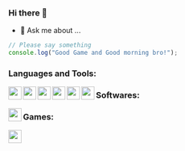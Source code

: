 ### Hi there 👋

- 💬 Ask me about ...

```javascript
// Please say something
console.log("Good Game and Good morning bro!");
```

### Languages and Tools:

<img src="https://img.icons8.com/color/48/000000/html-5--v1.png" width="26px" align="left"/>
<img src="https://img.icons8.com/color/50/000000/css3.png"  width="26px" align="left"/>
<img src="https://img.icons8.com/color/50/000000/javascript--v1.png" width="26px" align="left"/>
<img src="https://img.icons8.com/color/24/000000/react-native.png" width="26px" align="left"/>
<img src="https://img.icons8.com/color/48/000000/npm.png"  width="26px" align="left"/>
<img src="https://img.icons8.com/color/48/000000/git.png" width="26px" align="left"/>

### Softwares:

<img src="https://img.icons8.com/color/48/000000/visual-studio-code-2019.png" width="26px" align="left"/>

### Games: 

<img src="https://img.icons8.com/fluent/48/000000/dota.png" width="26px" align="left"/>
